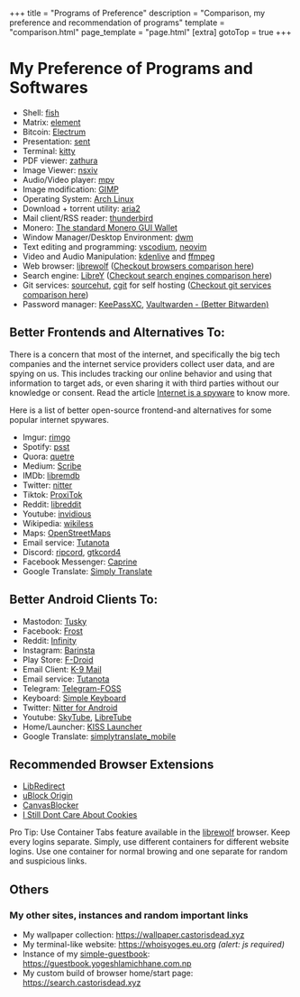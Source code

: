 +++
title = "Programs of Preference"
description = "Comparison, my preference and recommendation of programs"
template = "comparison.html"
page_template = "page.html"
[extra]
gotoTop = true
+++

# My Preference of Programs and Softwares

- Shell: [fish](https://github.com/fish-shell/fish-shell)
- Matrix: [element](https://element.io)
- Bitcoin: [Electrum](https://electrum.org)
- Presentation: [sent](https://tools.suckless.org/sent)
- Terminal: [kitty](https://github.com/kovidgoyal/kitty)
- PDF viewer: [zathura](https://pwmt.org/projects/zathura)
- Image Viewer: [nsxiv](https://github.com/nsxiv/nsxiv)
- Audio/Video player: [mpv](https://mpv.io)
- Image modification: [GIMP](https://www.gimp.org)
- Operating System: [Arch Linux](https://archlinux.org)
- Download + torrent utility: [aria2](https://aria2.github.io)
- Mail client/RSS reader: [thunderbird](https://www.thunderbird.net)
- Monero: [The standard Monero GUI Wallet](https://www.getmonero.org)
- Window Manager/Desktop Environment: [dwm](https://dwm.suckless.org)
- Text editing and programming: [vscodium](https://vscodium.com), [neovim](https://neovim.io)
- Video and Audio Manipulation: [kdenlive](https://kdenlive.org/en) and [ffmpeg](https://ffmpeg.org)
- Web browser: [librewolf](https://librewolf.net) ([Checkout browsers comparison here](/programs/browsers))
- Search engine: [LibreY](https://github.com/Ahwxorg/libreY) ([Checkout search engines comparison here](/programs/search-engines "Search Engines Comparison."))
- Git services: [sourcehut](https://sr.ht), [cgit](https://git.zx2c4.com/cgit) for self hosting ([Checkout git services comparison here](/programs/git-services "Git Services Comparison"))
- Password manager: [KeePassXC](https://keepassxc.org), [Vaultwarden - (Better Bitwarden)](https://www.vaultwarden.ca/home)

## Better Frontends and Alternatives To:
There is a concern that most of the internet, and specifically the big tech companies and the internet service providers collect user data, and are spying on us. This includes tracking our online behavior and using that information to target ads, or even sharing it with third parties without our knowledge or consent. Read the article [Internet is a spyware](/blog/internet-is-a-spyware) to know more.

Here is a list of better open-source frontend-and alternatives for some popular internet spywares.

- Imgur: [rimgo](https://codeberg.org/video-prize-ranch/rimgo#instances)
- Spotify: [psst](https://github.com/jpochyla/psst)
- Quora: [quetre](https://github.com/zyachel/quetre)
- Medium: [Scribe](https://sr.ht/~edwardloveall/Scribe)
- IMDb: [libremdb](https://github.com/zyachel/libremdb)
- Twitter: [nitter](https://github.com/zedeus/nitter/wiki/Instances)
- Tiktok: [ProxiTok](https://github.com/pablouser1/ProxiTok/wiki/Public-instances)
- Reddit: [libreddit](https://github.com/libreddit/libreddit-instances/blob/master/instances.md)
- Youtube: [invidious](https://docs.invidious.io/instances)
- Wikipedia: [wikiless](https://wikiless.org)
- Maps: [OpenStreetMaps](https://www.openstreetmap.org)
- Email service: [Tutanota](https://github.com/tutao/tutanota)
- Discord: [ripcord](https://cancel.fm/ripcord), [gtkcord4](https://github.com/diamondburned/gtkcord4)
- Facebook Messenger: [Caprine](https://github.com/sindresorhus/caprine)
- Google Translate: [Simply Translate](https://simplytranslate.org)

## Better Android Clients To:

- Mastodon: [Tusky](https://github.com/tuskyapp/Tusky)
- Facebook: [Frost](https://github.com/AllanWang/Frost-for-Facebook)
- Reddit: [Infinity](https://github.com/Docile-Alligator/Infinity-For-Reddit)
- Instagram: [Barinsta](https://f-droid.org/en/packages/me.austinhuang.instagrabber)
- Play Store: [F-Droid](https://f-droid.org/en/packages/org.fdroid.fdroid)
- Email Client: [K-9 Mail](https://github.com/thundernest/k-9)
- Email service: [Tutanota](https://github.com/tutao/tutanota)
- Telegram: [Telegram-FOSS](https://github.com/Telegram-FOSS-Team/Telegram-FOSS)
- Keyboard: [Simple Keyboard](https://github.com/rkkr/simple-keyboard)
- Twitter: [Nitter for Android](https://gitlab.com/Plexer0/Nitter-Android)
- Youtube: [SkyTube](https://github.com/SkyTubeTeam/SkyTube), [LibreTube](https://github.com/libre-tube/LibreTube)
- Home/Launcher: [KISS Launcher](https://github.com/Neamar/KISS)
- Google Translate: [simplytranslate_mobile](https://github.com/ManeraKai/simplytranslate_mobile)

## Recommended Browser Extensions

- [LibRedirect](https://codeberg.org/LibRedirect/libredirect)
- [uBlock Origin](https://github.com/gorhill/uBlock)
- [CanvasBlocker](https://github.com/kkapsner/CanvasBlocker)
- [I Still Dont Care About Cookies](https://github.com/OhMyGuus/I-Still-Dont-Care-About-Cookies)

Pro Tip: Use Container Tabs feature available in the [librewolf](https://librewolf.net) browser. Keep every logins separate. Simply, use different containers for different website logins. Use one container for normal browing and one separate for random and suspicious links.

## Others

### My other sites, instances and random important links

- My wallpaper collection: <https://wallpaper.castorisdead.xyz>
- My terminal-like website: <https://whoisyoges.eu.org> *(alert: js required)*
- Instance of my [simple-guestbook](https://github.com/whoisyoges/simple-guestbook): <https://guestbook.yogeshlamichhane.com.np>
- My custom build of browser home/start page: <https://search.castorisdead.xyz>

